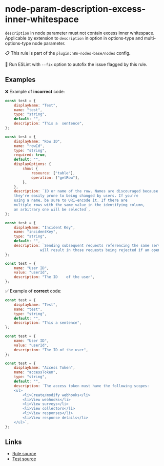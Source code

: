 [//]: # "File generated from a template. Do not edit this file directly."

# node-param-description-excess-inner-whitespace

`description` in node parameter must not contain excess inner whitespace. Applicable by extension to `description` in option in options-type and multi-options-type node parameter.

📋 This rule is part of the `plugin:n8n-nodes-base/nodes` config.

🔧 Run ESLint with `--fix` option to autofix the issue flagged by this rule.

## Examples

❌ Example of **incorrect** code:

```js
const test = {
	displayName: "Test",
	name: "test",
	type: "string",
	default: "",
	description: "This a  sentence",
};

const test = {
	displayName: "Row ID",
	name: "rowId",
	type: "string",
	required: true,
	default: "",
	displayOptions: {
		show: {
			resource: ["table"],
			operation: ["getRow"],
		},
	},
	description: `ID or name of the row. Names are discouraged because
    they're easily prone to being changed by users. If you're
    using a name, be sure to URI-encode it. If there are
    multiple rows with the same value in the identifying column,
    an arbitrary one will be selected`,
};

const test = {
	displayName: "Incident Key",
	name: "incidentKey",
	type: "string",
	default: "",
	description: `Sending subsequent requests referencing the same service and with the same incident_key
                will result in those requests being rejected if an open incident matches that incident_key.`,
};

const test = {
	name: "User ID",
	value: "userId",
	description: "The ID    of the user",
};
```

✅ Example of **correct** code:

```js
const test = {
	displayName: "Test",
	name: "test",
	type: "string",
	default: "",
	description: "This a sentence",
};

const test = {
	name: "User ID",
	value: "userId",
	description: "The ID of the user",
};

const test = {
	displayName: "Access Token",
	name: "accessToken",
	type: "string",
	default: "",
	description: `The access token must have the following scopes:
    <ul>
        <li>Create/modify webhooks</li>
        <li>View webhooks</li>
        <li>View surveys</li>
        <li>View collectors</li>
        <li>View responses</li>
        <li>View response details</li>
    </ul>`,
};
```

## Links

- [Rule source](../../lib/rules/node-param-description-excess-inner-whitespace.ts)
- [Test source](../../tests/node-param-description-excess-inner-whitespace.test.ts)
